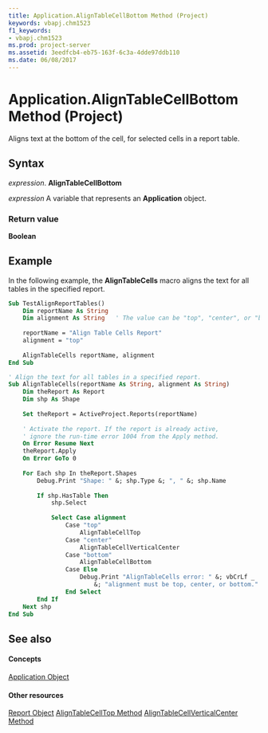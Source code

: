 ```yaml
---
title: Application.AlignTableCellBottom Method (Project)
keywords: vbapj.chm1523
f1_keywords:
- vbapj.chm1523
ms.prod: project-server
ms.assetid: 3eedfcb4-eb75-163f-6c3a-4dde97ddb110
ms.date: 06/08/2017
---
```



# Application.AlignTableCellBottom Method (Project)
Aligns text at the bottom of the cell, for selected cells in a report table.

## Syntax

 _expression_. **AlignTableCellBottom**

 _expression_ A variable that represents an **Application** object.


### Return value

 **Boolean**


## Example

In the following example, the **AlignTableCells** macro aligns the text for all tables in the specified report.


```vb
Sub TestAlignReportTables()
    Dim reportName As String
    Dim alignment As String   ' The value can be "top", "center", or "bottom".
    
    reportName = "Align Table Cells Report"
    alignment = "top"
    
    AlignTableCells reportName, alignment
End Sub

' Align the text for all tables in a specified report.
Sub AlignTableCells(reportName As String, alignment As String)
    Dim theReport As Report
    Dim shp As Shape
    
    Set theReport = ActiveProject.Reports(reportName)
    
    ' Activate the report. If the report is already active,
    ' ignore the run-time error 1004 from the Apply method.
    On Error Resume Next
    theReport.Apply
    On Error GoTo 0
    
    For Each shp In theReport.Shapes
        Debug.Print "Shape: " &; shp.Type &; ", " &; shp.Name
        
        If shp.HasTable Then
            shp.Select
            
            Select Case alignment
                Case "top"
                    AlignTableCellTop
                Case "center"
                    AlignTableCellVerticalCenter
                Case "bottom"
                    AlignTableCellBottom
                Case Else
                    Debug.Print "AlignTableCells error: " &; vbCrLf _
                        &; "alignment must be top, center, or bottom."
                End Select
        End If
    Next shp
End Sub
```


## See also


#### Concepts


[Application Object](application-object-project.md)
#### Other resources


[Report Object](report-object-project.md)
[AlignTableCellTop Method](application-aligntablecelltop-method-project.md)
[AlignTableCellVerticalCenter Method](application-aligntablecellverticalcenter-method-project.md)

